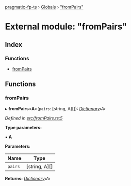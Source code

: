[pragmatic-fp-ts](../README.md) › [Globals](../globals.md) › ["fromPairs"](_frompairs_.md)

# External module: "fromPairs"

## Index

### Functions

* [fromPairs](_frompairs_.md#frompairs)

## Functions

###  fromPairs

▸ **fromPairs**<**A**>(`pairs`: [string, A][]): *[Dictionary](_types_.md#dictionary)‹A›*

*Defined in [src/fromPairs.ts:5](https://github.com/hermann-p/pragmatic-fp-ts/blob/79e5127/src/fromPairs.ts#L5)*

**Type parameters:**

▪ **A**

**Parameters:**

Name | Type |
------ | ------ |
`pairs` | [string, A][] |

**Returns:** *[Dictionary](_types_.md#dictionary)‹A›*
